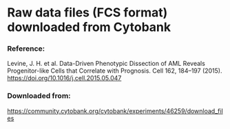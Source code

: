 # Raw data files (FCS format) downloaded from Cytobank

### Reference:
Levine, J. H. et al. Data-Driven Phenotypic Dissection of AML Reveals Progenitor-like Cells that Correlate with Prognosis. Cell 162, 184–197 (2015). https://doi.org/10.1016/j.cell.2015.05.047

### Downloaded from:
https://community.cytobank.org/cytobank/experiments/46259/download_files
